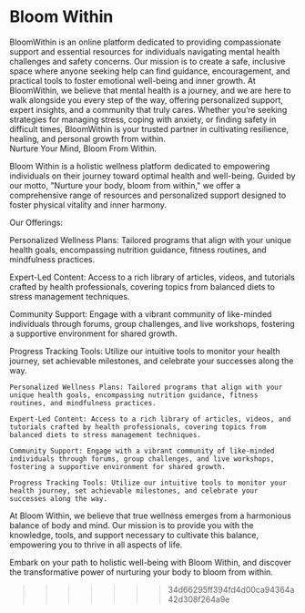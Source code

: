 # Bloom Within


BloomWithin is an online platform dedicated to providing compassionate support and essential resources for individuals navigating mental health challenges and safety concerns. Our mission is to create a safe, inclusive space where anyone seeking help can find guidance, encouragement, and practical tools to foster emotional well-being and inner growth. At BloomWithin, we believe that mental health is a journey, and we are here to walk alongside you every step of the way, offering personalized support, expert insights, and a community that truly cares. Whether you’re seeking strategies for managing stress, coping with anxiety, or finding safety in difficult times, BloomWithin is your trusted partner in cultivating resilience, healing, and personal growth from within.
<br>
Nurture Your Mind, Bloom From Within.

Bloom Within is a holistic wellness platform dedicated to empowering individuals on their journey toward optimal health and well-being. Guided by our motto, "Nurture your body, bloom from within," we offer a comprehensive range of resources and personalized support designed to foster physical vitality and inner harmony.

Our Offerings:

Personalized Wellness Plans: Tailored programs that align with your unique health goals, encompassing nutrition guidance, fitness routines, and mindfulness practices.

Expert-Led Content: Access to a rich library of articles, videos, and tutorials crafted by health professionals, covering topics from balanced diets to stress management techniques.

Community Support: Engage with a vibrant community of like-minded individuals through forums, group challenges, and live workshops, fostering a supportive environment for shared growth.

Progress Tracking Tools: Utilize our intuitive tools to monitor your health journey, set achievable milestones, and celebrate your successes along the way.

    Personalized Wellness Plans: Tailored programs that align with your unique health goals, encompassing nutrition guidance, fitness routines, and mindfulness practices.

    Expert-Led Content: Access to a rich library of articles, videos, and tutorials crafted by health professionals, covering topics from balanced diets to stress management techniques.

    Community Support: Engage with a vibrant community of like-minded individuals through forums, group challenges, and live workshops, fostering a supportive environment for shared growth.

    Progress Tracking Tools: Utilize our intuitive tools to monitor your health journey, set achievable milestones, and celebrate your successes along the way.

At Bloom Within, we believe that true wellness emerges from a harmonious balance of body and mind. Our mission is to provide you with the knowledge, tools, and support necessary to cultivate this balance, empowering you to thrive in all aspects of life.

Embark on your path to holistic well-being with Bloom Within, and discover the transformative power of nurturing your body to bloom from within.
>>>>>>> 34d66295ff394fd4d00ca94364a42d308f264a9e
